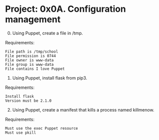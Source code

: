 # Project: 0x0A. Configuration management


0. Using Puppet, create a file in /tmp.

Requirements:

    File path is /tmp/school
    File permission is 0744
    File owner is www-data
    File group is www-data
    File contains I love Puppet

1. Using Puppet, install flask from pip3.

Requirements:

    Install flask
    Version must be 2.1.0

2. Using Puppet, create a manifest that kills a process named killmenow.

Requirements:

    Must use the exec Puppet resource
    Must use pkill
